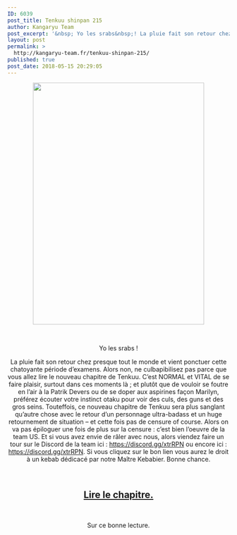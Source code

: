 ```yaml
---
ID: 6039
post_title: Tenkuu shinpan 215
author: Kangaryu Team
post_excerpt: '&nbsp; Yo les srabs&nbsp;! La pluie fait son retour chez presque tout le monde et vient ponctuer cette chatoyante p&eacute;riode d&rsquo;examens. Alors non, ne culbapibilisez pas parce que vous allez lire le nouveau chapitre de Tenkuu. C&rsquo;est NORMAL et VITAL...'
layout: post
permalink: >
  http://kangaryu-team.fr/tenkuu-shinpan-215/
published: true
post_date: 2018-05-15 20:29:05
---
```

<p style="text-align: center;"><a href="http://kangaryu-team.fr/wp-content/uploads/2018/05/sky-high-survival-10-kana.jpg"><img class="aligncenter wp-image-5398" src="http://kangaryu-team.fr/wp-content/uploads/2018/05/sky-high-survival-10-kana-212x300.jpg" alt="" width="388" height="549" srcset="https://united-subs.dearclouds.com/wp-content/uploads/2018/05/67f0a91cfe745cd25d993c0a16b98b9e.jpg 212w, http://kangaryu-team.fr/wp-content/uploads/2018/05/sky-high-survival-10-kana.jpg 400w" sizes="(max-width: 388px) 100vw, 388px" /></a></p>
<p style="text-align: center;">
<p>&nbsp;</p>
<p style="text-align: center;">Yo les srabs !</p>
<p style="text-align: center;">
<p style="text-align: center;">La pluie fait son retour chez presque tout le monde et vient ponctuer cette chatoyante période d&rsquo;examens. Alors non, ne culbapibilisez pas parce que vous allez lire le nouveau chapitre de Tenkuu. C&rsquo;est NORMAL et VITAL de se faire plaisir, surtout dans ces moments là ; et plutôt que de vouloir se foutre en l&rsquo;air à la Patrik Devers ou de se doper aux aspirines façon Marilyn, préférez écouter votre instinct otaku pour voir des culs, des guns et des gros seins. Touteffois, ce nouveau chapitre de Tenkuu sera plus sanglant qu&rsquo;autre chose avec le retour d&rsquo;un personnage ultra-badass et un huge retournement de situation – et cette fois pas de censure of course. Alors on va pas épiloguer une fois de plus sur la censure : c&rsquo;est bien l&rsquo;oeuvre de la team US. Et si vous avez envie de râler avec nous, alors viendez faire un tour sur le Discord de la team ici : <a title="https://discord.gg/xtrRPN" href="https://discord.gg/xtrRPN"  rel="noreferrer noopener">https://discord.gg/xtrRPN</a> ou encore ici : <a title="https://discord.gg/xtrRPN" href="https://discord.gg/xtrRPN"  rel="noreferrer noopener">https://discord.gg/xtrRPN</a>. Si vous cliquez sur le bon lien vous aurez le droit à un kebab dédicacé par notre Maître Kebabier. Bonne chance.</p>
<p style="text-align: center;">
<p>&nbsp;</p>
<h2 style="text-align: center;">
<a href="http://kangaryu-team.fr/reader/read/tenkuu-shinpan/fr/19/215/page/1">Lire le chapitre.</a></h2>
<p>&nbsp;</p>
<p style="text-align: center;">
<p style="text-align: center;">Sur ce bonne lecture.</p>